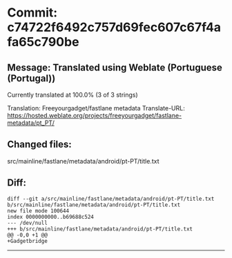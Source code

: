 # Commit: c74722f6492c757d69fec607c67f4afa65c790be
## Message: Translated using Weblate (Portuguese (Portugal))

Currently translated at 100.0% (3 of 3 strings)

Translation: Freeyourgadget/fastlane metadata
Translate-URL: https://hosted.weblate.org/projects/freeyourgadget/fastlane-metadata/pt_PT/
## Changed files:
src/mainline/fastlane/metadata/android/pt-PT/title.txt

## Diff:
```
diff --git a/src/mainline/fastlane/metadata/android/pt-PT/title.txt b/src/mainline/fastlane/metadata/android/pt-PT/title.txt
new file mode 100644
index 0000000000..b69688c524
--- /dev/null
+++ b/src/mainline/fastlane/metadata/android/pt-PT/title.txt
@@ -0,0 +1 @@
+Gadgetbridge
```
-----------------------------------
